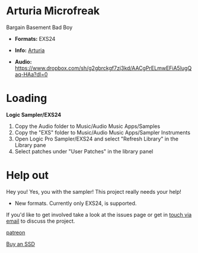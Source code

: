 # Arturia Microfreak

Bargain Basement Bad Boy

-   **Formats:** EXS24
-    **Info:** [Arturia](https://www.arturia.com/products/hardware-synths/microfreak/overview)


-   **Audio:** https://www.dropbox.com/sh/g2gbrckgf7zj3kd/AACgPrELmwEFiA5lugQaq-HAa?dl=0

# Loading

**Logic Sampler/EXS24**

1. Copy the Audio folder to Music/Audio Music Apps/Samples
2. Copy the "EXS" folder to Music/Audio Music Apps/Sampler Instruments
3. Open Logic Pro Sampler/EXS24 and select "Refresh Library" in the Library pane
4. Select patches under "User Patches" in the library panel 

# Help out
  
Hey you! Yes, you with the sampler! This project really needs your help! 

 - New formats. Currently only EXS24, is supported. 

 If you'd like to get involved take a look at the issues page or get in [touch via email](mailto:modularsamples@gmail.com) to discuss the project.

[patreon](https://www.patreon.com/modularsamples)  

[Buy an SSD](https://www.etsy.com/uk/listing/757499822/modularsamplescom-library-ssd)

